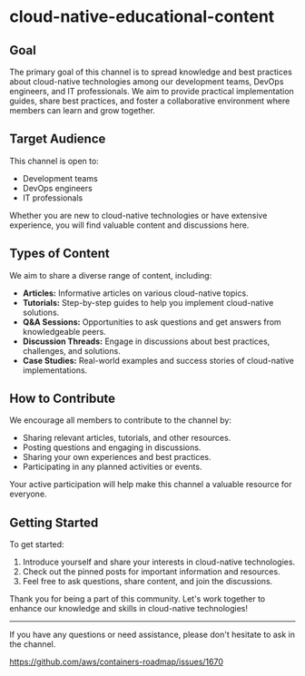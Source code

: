 # cloud-native-educational-content

## Goal

The primary goal of this channel is to spread knowledge and best practices about cloud-native technologies among our development teams, DevOps engineers, and IT professionals. We aim to provide practical implementation guides, share best practices, and foster a collaborative environment where members can learn and grow together.

## Target Audience

This channel is open to:
- Development teams
- DevOps engineers
- IT professionals

Whether you are new to cloud-native technologies or have extensive experience, you will find valuable content and discussions here.

## Types of Content

We aim to share a diverse range of content, including:
- **Articles:** Informative articles on various cloud-native topics.
- **Tutorials:** Step-by-step guides to help you implement cloud-native solutions.
- **Q&A Sessions:** Opportunities to ask questions and get answers from knowledgeable peers.
- **Discussion Threads:** Engage in discussions about best practices, challenges, and solutions.
- **Case Studies:** Real-world examples and success stories of cloud-native implementations.

## How to Contribute

We encourage all members to contribute to the channel by:
- Sharing relevant articles, tutorials, and other resources.
- Posting questions and engaging in discussions.
- Sharing your own experiences and best practices.
- Participating in any planned activities or events.

Your active participation will help make this channel a valuable resource for everyone.

## Getting Started

To get started:
1. Introduce yourself and share your interests in cloud-native technologies.
2. Check out the pinned posts for important information and resources.
3. Feel free to ask questions, share content, and join the discussions.

Thank you for being a part of this community. Let's work together to enhance our knowledge and skills in cloud-native technologies!

---

If you have any questions or need assistance, please don't hesitate to ask in the channel.

https://github.com/aws/containers-roadmap/issues/1670